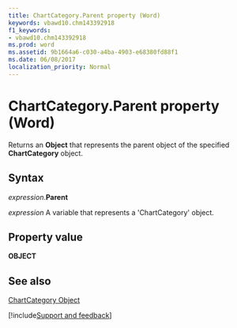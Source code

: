 ```yaml
---
title: ChartCategory.Parent property (Word)
keywords: vbawd10.chm143392918
f1_keywords:
- vbawd10.chm143392918
ms.prod: word
ms.assetid: 9b1664a6-c030-a4ba-4903-e68380fd88f1
ms.date: 06/08/2017
localization_priority: Normal
---
```



# ChartCategory.Parent property (Word)

Returns an  **Object** that represents the parent object of the specified **ChartCategory** object.


## Syntax

_expression_.**Parent**

_expression_ A variable that represents a 'ChartCategory' object.


## Property value

 **OBJECT**


## See also


[ChartCategory Object](Word.chartcategory.md)

[!include[Support and feedback](~/includes/feedback-boilerplate.md)]